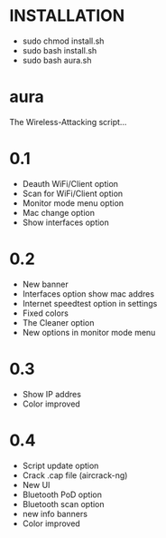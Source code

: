 # INSTALLATION
+ sudo chmod install.sh
+ sudo bash install.sh
+ sudo bash aura.sh

# aura
The Wireless-Attacking script...

# 0.1
+ Deauth WiFi/Client option
+ Scan for WiFi/Client option
+ Monitor mode menu option
+ Mac change option
+ Show interfaces option

# 0.2
+ New banner
+ Interfaces option show mac addres
+ Internet speedtest option in settings
+ Fixed colors
+ The Cleaner option
+ New options in monitor mode menu

# 0.3
+ Show IP addres
+ Color improved

# 0.4
+ Script update option
+ Crack .cap file (aircrack-ng)
+ New UI
+ Bluetooth PoD option
+ Bluetooth scan option
+ new info banners
+ Color improved
